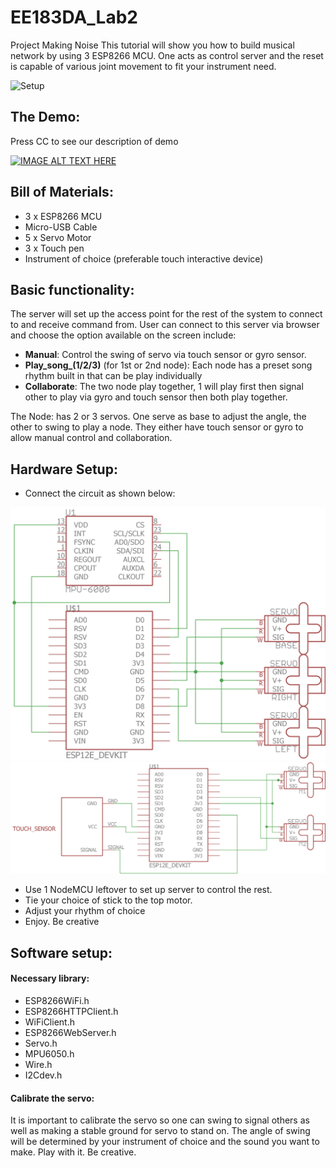 # EE183DA_Lab2
Project Making Noise
This tutorial will show you how to build musical network by using 3 ESP8266 MCU. One acts as control server and the reset is capable of various joint movement to fit your instrument need. 

<img width="600" alt="Setup" src="https://github.com/mqc25/EE183/blob/master/img/IMG_20180207_235736.jpg">

## The Demo:

Press CC to see our description of demo

[![IMAGE ALT TEXT HERE](https://img.youtube.com/vi/8fS7rfw3ZuM/0.jpg)](https://www.youtube.com/watch?v=8fS7rfw3ZuM)

## Bill of Materials:
- 3 x ESP8266 MCU
- Micro-USB Cable
- 5 x Servo Motor
- 3 x Touch pen
- Instrument of choice (preferable touch interactive device)

## Basic functionality:

The server will set up the access point for the rest of the system to connect to and receive command from. User can connect to this server via browser and choose the option available on the screen include:

- **Manual**: Control the swing of servo via touch sensor or gyro sensor.
- **Play_song_(1/2/3)** (for 1st or 2nd node): Each node has a preset song rhythm built in that can be play individually
- **Collaborate**: The two node play together, 1 will play first then signal other to play via gyro and touch sensor then both play together.
		
The Node: has 2 or 3 servos. One serve as base to adjust the angle, the other to swing to play a node. They either have touch sensor or gyro to allow manual control and collaboration.
	
## Hardware Setup:

- Connect the circuit as shown below:

<img width="600" alt="Setup" src="https://github.com/mqc25/EE183/blob/master/img/Servo1-Schematic.png">

<img width="600" alt="Setup" src="https://github.com/mqc25/EE183/blob/master/img/Servo2-Schematic.png">

- Use 1 NodeMCU leftover to set up server to control the rest.
- Tie your choice of stick to the top motor.
- Adjust your rhythm of choice
- Enjoy. Be creative

## Software setup:

#### Necessary library:
- ESP8266WiFi.h
- ESP8266HTTPClient.h
- WiFiClient.h
- ESP8266WebServer.h
- Servo.h
- MPU6050.h
- Wire.h
- I2Cdev.h

#### Calibrate the servo:

It is important to calibrate the servo so one can swing to signal others as well as making a stable ground for servo to stand on. The angle of swing will be determined by your instrument of choice and the sound you want to make. Play with it. Be creative. 
	


